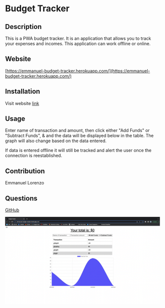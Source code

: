 # Budget Tracker

## Description

This is a PWA budget tracker. It is an application that allows you to track your expenses and incomes. This application can work offline or online. 

## Website 

[https://emmanuel-budget-tracker.herokuapp.com/](https://emmanuel-budget-tracker.herokuapp.com/)

## Installation 

Visit website [link](https://emmanuel-budget-tracker.herokuapp.com/)

## Usage 

Enter name of transaction and amount, then click either "Add Funds" or "Subtract Funds", & and the data will be displayed below in the table. The graph will also change based on the data entered.

If data is entered offline it will still be tracked and alert the user once the connection is reestablished.

## Contribution 

Emmanuel Lorenzo 

## Questions 

[GitHub](https://github.com/Emmanuel6093)

![](/budget.png)